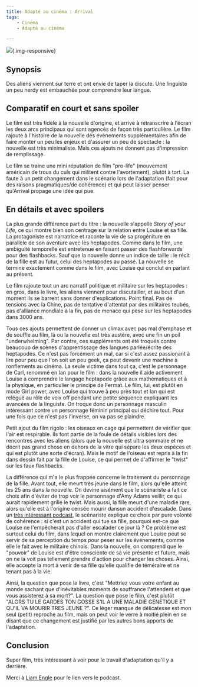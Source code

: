 ```yaml
---
title: Adapté au cinéma : Arrival
tags:
    - Cinéma
    - Adapté au cinéma

---
```


![](/images/arrival.jpg){.img-responsive}

## Synopsis

Des aliens viennent sur terre et ont envie de taper la discute. Une linguiste un peu nerdy est embauchée pour comprendre leur langue.

## Comparatif en court et sans spoiler

Le film est très fidèle à la nouvelle d'origine, et arrive à retranscrire à l'écran les deux arcs principaux qui sont agencés de façon très particulière. Le film rajoute à l'histoire de la nouvelle des événements supplémentaires afin de faire monter un peu les enjeux et d'assurer un peu de spectacle : la nouvelle est très minimaliste. Mais ces ajouts ne donnent pas d'impression de remplissage.

Le film se traine une mini réputation de film "pro-life" (mouvement américain de trous du culs qui militent contre l'avortement), plutôt à tort. La faute à un petit changement dans le scénario lors de l'adaptation (fait pour des raisons pragmatiques/de cohérence) et qui peut laisser penser qu'Arrival propage une idée qui pue.

<!--more-->

## En détails et avec spoilers

La plus grande différence part du titre : la nouvelle s'appelle *Story of your Life*, ce qui montre bien son centrage sur la relation entre Louise et sa fille. La protagoniste est narratrice et raconte la vie de sa progéniture en parallèle de son aventure avec les heptapodes. Comme dans le film, une ambiguité temporelle est entretenue en faisant passer des flashforwards pour des flashbacks. Sauf que la nouvelle donne un indice de taille : le récit de la fille est au futur, celui des heptapodes au passé. La nouvelle se termine exactement comme dans le film, avec Louise qui conclut en parlant au présent.

Le film rajoute tout un arc narratif politique et militaire sur les heptapodes : en gros, dans le livre, les aliens viennent pour discutailler, et au bout d'un moment ils se barrent sans donner d'explications. Point final. Pas de tensions avec la Chine, pas de tentative d'attentat par des militaires teubés, pas d'alliance mondiale à la fin, pas de menace qui pèse sur les heptapodes dans 3000 ans.

Tous ces ajouts permettent de donner un climax avec pas mal d'emphase et de souffle au film, là ou la nouvelle est très austère, avec une fin un poil "underwhelming". Par contre, ces suppléments ont été troqués contre beaucoup de scènes d'apprentissage des langues parlée/écrite des heptapodes. Ce n'est pas forcément un mal, car si c'est assez passionant à lire pour peu que l'on soit un peu geek, ça peut devenir une machine à ronflements au cinéma. La seule victime dans tout ça, c'est le personnage de Carl, renommé en Ian pour le film : dans la nouvelle il aide activement Louise à comprendre le langage heptapode grâce aux mathématiques et à la physique, en particulier le principe de Fermat.
Le film, lui, est plutôt en mode Girl power, avec Louise qui trouve à peu près tout et Ian qui est relégué au rôle de voix off pendant une petite séquence expliquant les avancées de la linguiste. On troque donc un personnage masculin intéressant contre un personnage féminin principal qui déchire tout. Pour une fois que ce n'est pas l'inverse, on va pas se plaindre.

Petit ajout du film rigolo : les oiseaux en cage qui permettent de vérifier que l'air est respirable. Ils font partie de la foule de détails visibles lors des rencontres avec les aliens (alors que la nouvelle est ultra sommaire et ne décrit pas grand chose en dehors de la vitre qui sépare les deux espèces et qui est plutôt une sorte d'écran). Mais le motif de l'oiseau est repris à la fin dans dessin fait par la fille de Louise, ce qui permet de d'affirmer le "twist" sur les faux flashbacks.

La différence qui m'a le plus frappée concerne le traitement du personnage de la fille. Avant tout, elle meurt très jeune dans le film, alors qu'elle atteint les 25 ans dans la nouvelle. On devine aisément que le scénariste a fait ce choix afin d'éviter de trop voir le personnage d'Amy Adams veillir, ce qui aurait rapidement grillé le twist.
Mais aussi, la fille meurt d'une maladie rare, alors qu'elle est à l'origine censée mourir dansun accident d'escalade. Dans un [très intéressant podcast](http://www.theqandapodcast.com/2016/11/arrival-q.html), le scénariste explique ce choix par pure volonté de cohérence : si c'est un accident qui tue sa fille, pourquoi est-ce que Louise ne l'empêcherait pas d'aller escalader ce jour là ? Ce problème est surtout celui du film, dans lequel on montre clairement que Louise peut se servir de sa perception du temps pour peser sur les événements, comme elle le fait avec le militaire chinois. Dans la nouvelle, on comprend que le "pouvoir" de Louise est d'être consciente de sa vie présente et future, mais on ne la voit pas tellement prendre d'action pour changer les choses. Ainsi, elle accepte la mort à venir de sa fille qu'elle qualifie de téméraire et ne tenant pas à la vie.

Ainsi, la question que pose le livre, c'est "Mettriez vous votre enfant au monde sachant que d'inévitables moments de souffrance l'attendent et que vous assisterez à sa mort?". La question que pose le film, c'est plutôt "ALORS TU LE GARDES TON GOSSE S'IL A UNE MALADIE GENETIQUE ET QU'IL VA MOURIR TRES JEUNE ?". Ce léger manque de délicatesse est mon seul (petit) reproche au film, mais on peut voir le verre à moitié plein en se disant que ce changement est justifié par les autres bons apports de l'adaptation.

## Conclusion

Super film, très intéressant à voir pour le travail d'adaptation qu'il y a derrière.

Merci à [Liam Engle](http://www.liam-engle.com/) pour le lien vers le podcast.

